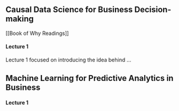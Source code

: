 ## Causal Data Science for Business Decision-making
[[Book of Why Readings]]
#### Lecture 1
Lecture 1 focused on introducing the idea behind ...




## Machine Learning for Predictive Analytics in Business
#### Lecture 1

